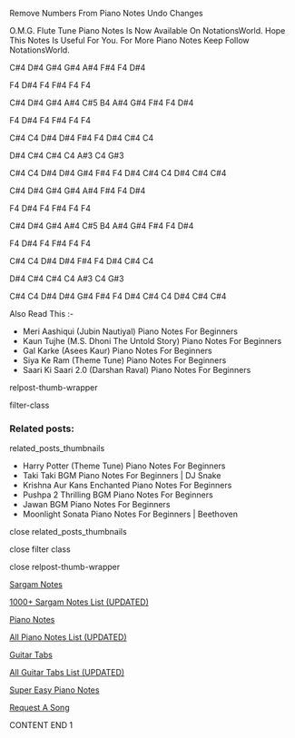 
Remove Numbers From Piano Notes
Undo Changes

O.M.G. Flute Tune Piano Notes Is Now Available On NotationsWorld. Hope This Notes Is Useful For You. For More Piano Notes Keep Follow NotationsWorld.

C#4 D#4 G#4 G#4 A#4 F#4 F4 D#4

F4 D#4 F4 F#4 F4 F4

C#4 D#4 G#4 A#4 C#5 B4 A#4 G#4 F#4 F4 D#4

F4 D#4 F4 F#4 F4 F4

C#4 C4 D#4 D#4 F#4 F4 D#4 C#4 C4

D#4 C#4 C#4 C4 A#3 C4 G#3

C#4 C4 D#4 D#4 G#4 F#4 F4 D#4 C#4 C4 D#4 C#4 C#4

C#4 D#4 G#4 G#4 A#4 F#4 F4 D#4

F4 D#4 F4 F#4 F4 F4

C#4 D#4 G#4 A#4 C#5 B4 A#4 G#4 F#4 F4 D#4

F4 D#4 F4 F#4 F4 F4

C#4 C4 D#4 D#4 F#4 F4 D#4 C#4 C4

D#4 C#4 C#4 C4 A#3 C4 G#3

C#4 C4 D#4 D#4 G#4 F#4 F4 D#4 C#4 C4 D#4 C#4 C#4

Also Read This :-

* Meri Aashiqui (Jubin Nautiyal) Piano Notes For Beginners
* Kaun Tujhe (M.S. Dhoni The Untold Story) Piano Notes For Beginners
* Gal Karke (Asees Kaur) Piano Notes For Beginners
* Siya Ke Ram (Theme Tune) Piano Notes For Beginners
* Saari Ki Saari 2.0 (Darshan Raval) Piano Notes For Beginners

relpost-thumb-wrapper

filter-class

### Related posts:

related_posts_thumbnails

* Harry Potter (Theme Tune) Piano Notes For Beginners
* Taki Taki BGM Piano Notes For Beginners | DJ Snake
* Krishna Aur Kans Enchanted Piano Notes For Beginners
* Pushpa 2 Thrilling BGM Piano Notes For Beginners
* Jawan BGM Piano Notes For Beginners
* Moonlight Sonata Piano Notes For Beginners | Beethoven

close related_posts_thumbnails

close filter class

close relpost-thumb-wrapper

[Sargam Notes](https://www.notationsworld.com/sargam-notes.html)

[1000+ Sargam Notes List (UPDATED)](https://www.notationsworld.com/all-songs-list-sargam-notes.html)

[Piano Notes](https://www.notationsworld.com/piano-notes.html)

[All Piano Notes List (UPDATED)](https://www.notationsworld.com/all-songs-list-piano-notes.html)

[Guitar Tabs](https://www.notationsworld.com/guitar-tabs.html)

[All Guitar Tabs List (UPDATED)](https://www.notationsworld.com/all-songs-list-guitar-tabs.html)

[Super Easy Piano Notes](https://studywall.in/)

[Request A Song](https://www.notationsworld.com/request-a-song.html)

CONTENT END 1

